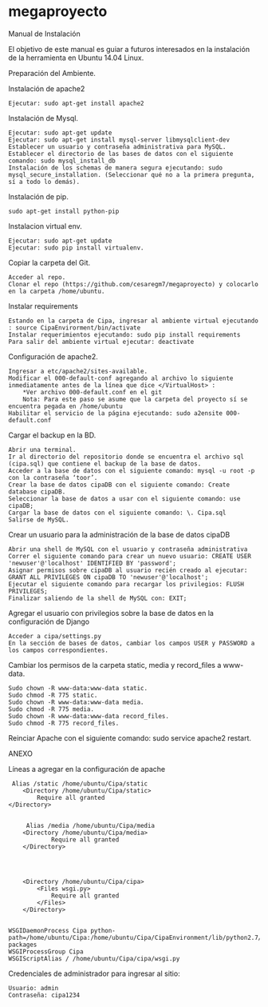 # megaproyecto

Manual de Instalación


El objetivo de este manual es guiar a futuros interesados en la instalación de la herramienta en Ubuntu 14.04 Linux.


Preparación del Ambiente.

Instalación de apache2

	Ejecutar: sudo apt-get install apache2

Instalación de Mysql.

	Ejecutar: sudo apt-get update
	Ejecutar: sudo apt-get install mysql-server libmysqlclient-dev
	Establecer un usuario y contraseña administrativa para MySQL.
	Establecer el directorio de las bases de datos con el siguiente comando: sudo mysql_install_db
	Instalación de los schemas de manera segura ejecutando: sudo mysql_secure_installation. (Seleccionar qué no a la primera pregunta, sí a todo lo demás).

Instalación de pip.
	
	sudo apt-get install python-pip

Instalacion virtual env.
	
	Ejecutar: sudo apt-get update
	Ejecutar: sudo pip install virtualenv.

Copiar la carpeta del Git.
	
	Acceder al repo.
	Clonar el repo (https://github.com/cesaregm7/megaproyecto) y colocarlo en la carpeta /home/ubuntu.

Instalar requirements
	
	Estando en la carpeta de Cipa, ingresar al ambiente virtual ejecutando : source CipaEnvirorment/bin/activate
	Instalar requerimientos ejecutando: sudo pip install requirements
	Para salir del ambiente virtual ejecutar: deactivate

Configuración de apache2.
	
	Ingresar a etc/apache2/sites-available.
	Modificar el 000-default-conf agregando al archivo lo siguiente inmediatamente antes de la línea que dice </VirtualHost> :
		*Ver archivo 000-default.conf en el git
		Nota: Para este paso se asume que la carpeta del proyecto sí se encuentra pegada en /home/ubuntu
	Habilitar el servicio de la página ejecutando: sudo a2ensite 000-default.conf


Cargar el backup en la BD.

	Abrir una terminal.
	Ir al directorio del repositorio donde se encuentra el archivo sql (cipa.sql) que contiene el backup de la base de datos.
	Acceder a la base de datos con el siguiente comando: mysql -u root -p con la contraseña ‘toor’.
	Crear la base de datos cipaDB con el siguiente comando: Create database cipaDB.
	Seleccionar la base de datos a usar con el siguiente comando: use cipaDB;
	Cargar la base de datos con el siguiente comando: \. Cipa.sql
	Salirse de MySQL.

Crear un usuario para la administración de la base de datos cipaDB 

	Abrir una shell de MySQL con el usuario y contraseña administrativa
	Correr el siguiente comando para crear un nuevo usuario: CREATE USER 'newuser'@'localhost' IDENTIFIED BY 'password';
	Asignar permisos sobre cipaDB al usuario recién creado al ejecutar: GRANT ALL PRIVILEGES ON cipaDB TO 'newuser'@'localhost';
	Ejecutar el siguiente comando para recargar los privilegios: FLUSH PRIVILEGES;
	Finalizar saliendo de la shell de MySQL con: EXIT;

Agregar el usuario con privilegios sobre la base de datos en la configuración de Django
	
	Acceder a cipa/settings.py
	En la sección de bases de datos, cambiar los campos USER y PASSWORD a los campos correspondientes.

Cambiar los permisos de la carpeta static, media y  record_files a www-data.

	Sudo chown -R www-data:www-data static.
	Sudo chmod -R 775 static.
	Sudo chown -R www-data:www-data media.
	Sudo chmod -R 775 media.
	Sudo chown -R www-data:www-data record_files.
	Sudo chmod -R 775 record_files.

Reinciar Apache con el siguiente comando: sudo service apache2 restart.

ANEXO

Líneas a agregar en la configuración de apache

	 Alias /static /home/ubuntu/Cipa/static
    	<Directory /home/ubuntu/Cipa/static>
        	Require all granted
   	</Directory>


         Alias /media /home/ubuntu/Cipa/media
        <Directory /home/ubuntu/Cipa/media>
                Require all granted
        </Directory>




        <Directory /home/ubuntu/Cipa/cipa>
        	<Files wsgi.py>
        	    Require all granted
	        </Files>
        </Directory>


    WSGIDaemonProcess Cipa python-path=/home/ubuntu/Cipa:/home/ubuntu/Cipa/CipaEnvironment/lib/python2.7/site-packages
    WSGIProcessGroup Cipa
    WSGIScriptAlias / /home/ubuntu/Cipa/cipa/wsgi.py


Credenciales de administrador para ingresar al sitio:

	Usuario: admin
	Contraseña: cipa1234
